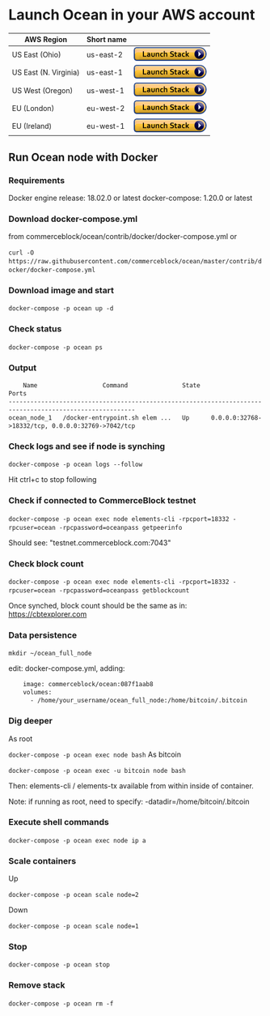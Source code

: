 Launch Ocean in your AWS account
=================================

| AWS Region | Short name | | 
| -- | -- | -- |
| US East (Ohio) | us-east-2 | [![cloudformation-launch-button](images/cloudformation-launch-stack.png)](https://console.aws.amazon.com/cloudformation/home?region=us-east-2#/stacks/new?stackName=Ocean&templateURL=https://s3.eu-west-2.amazonaws.com/cb-awsocs/ocean-network.template.yaml) |
| US East (N. Virginia) | us-east-1 | [![cloudformation-launch-button](images/cloudformation-launch-stack.png)](https://console.aws.amazon.com/cloudformation/home?region=us-east-1#/stacks/new?stackName=Ocean&templateURL=https://s3.eu-west-2.amazonaws.com/cb-awsocs/ocean-network.template.yaml) |
| US West (Oregon) | us-west-1 | [![cloudformation-launch-button](images/cloudformation-launch-stack.png)](https://console.aws.amazon.com/cloudformation/home?region=us-west-1#/stacks/new?stackName=Ocean&templateURL=https://s3.eu-west-2.amazonaws.com/cb-awsocs/ocean-network.template.yaml) |
| EU (London) | eu-west-2 | [![cloudformation-launch-button](images/cloudformation-launch-stack.png)](https://console.aws.amazon.com/cloudformation/home?region=eu-west-2#/stacks/new?stackName=Ocean&templateURL=https://s3.eu-west-2.amazonaws.com/cb-awsocs/ocean-network.template.yaml) |
| EU (Ireland) | eu-west-1 | [![cloudformation-launch-button](images/cloudformation-launch-stack.png)](https://console.aws.amazon.com/cloudformation/home?region=eu-west-1#/stacks/new?stackName=Ocean&templateURL=https://s3.eu-west-2.amazonaws.com/cb-awsocs/ocean-network.template.yaml) |

Run Ocean node with Docker
-------------------

### Requirements

Docker engine release: 18.02.0 or latest
docker-compose: 1.20.0 or latest

### Download docker-compose.yml 
from commerceblock/ocean/contrib/docker/docker-compose.yml or

`curl -O https://raw.githubusercontent.com/commerceblock/ocean/master/contrib/docker/docker-compose.yml`

### Download image and start

`docker-compose -p ocean up -d`

### Check status

`docker-compose -p ocean ps`

### Output
```
    Name                  Command               State                         Ports
---------------------------------------------------------------------------------------------------------
ocean_node_1   /docker-entrypoint.sh elem ...   Up      0.0.0.0:32768->18332/tcp, 0.0.0.0:32769->7042/tcp

```

### Check logs and see if node is synching

`docker-compose -p ocean logs --follow`

Hit ctrl+c to stop following

### Check if connected to CommerceBlock testnet

`docker-compose -p ocean exec node elements-cli -rpcport=18332 -rpcuser=ocean -rpcpassword=oceanpass getpeerinfo`

Should see: "testnet.commerceblock.com:7043"

### Check block count

`docker-compose -p ocean exec node elements-cli -rpcport=18332 -rpcuser=ocean -rpcpassword=oceanpass getblockcount`

Once synched, block count should be the same as in: https://cbtexplorer.com

### Data persistence

`mkdir ~/ocean_full_node`

edit: docker-compose.yml, adding:
```
    image: commerceblock/ocean:087f1aab8
    volumes:
      - /home/your_username/ocean_full_node:/home/bitcoin/.bitcoin
```

### Dig deeper

As root

`docker-compose -p ocean exec node bash`
As bitcoin

`docker-compose -p ocean exec -u bitcoin node bash`

Then: elements-cli / elements-tx available from within inside of container.

Note: if running as root, need to specify: -datadir=/home/bitcoin/.bitcoin

### Execute shell commands

`docker-compose -p ocean exec node ip a`

### Scale containers
Up

`docker-compose -p ocean scale node=2`

Down

`docker-compose -p ocean scale node=1`

### Stop

`docker-compose -p ocean stop`

### Remove stack

`docker-compose -p ocean rm -f`
